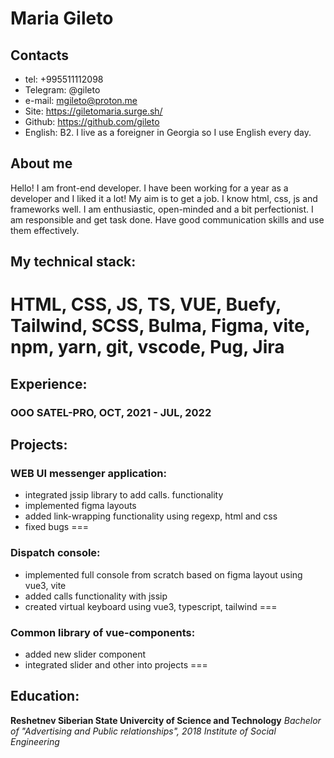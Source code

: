 
# Maria Gileto

## Contacts
- tel: +995511112098
- Telegram: @gileto
- e-mail: mgileto@proton.me
- Site: https://giletomaria.surge.sh/
- Github: https://github.com/gileto
- English: B2. I live as a foreigner in Georgia so I use English every day.

## About me
Hello! I am front-end developer. I have been working for a year as a developer and I liked it a lot! 
My aim is to get a job. I know html, css, js and frameworks well. I am enthusiastic, open-minded and a bit perfectionist.
I am responsible and get task done. Have good communication skills and use them effectively.

## My technical stack: 
HTML, CSS, JS, TS, VUE, Buefy, Tailwind, SCSS, Bulma, Figma, vite, npm, yarn, git, vscode, Pug, Jira
===
## Experience: 
### **OOO SATEL-PRO, OCT, 2021 - JUL, 2022**
## Projects:
### **WEB UI messenger application:**
- integrated jssip library to add calls. functionality
- implemented figma layouts
- added link-wrapping functionality using regexp, html and css
- fixed bugs
===
### **Dispatch console:**
- implemented full console from scratch based on figma layout using vue3, vite
- added calls functionality with jssip
- created virtual keyboard using vue3, typescript, tailwind
===
### **Common library of vue-components:**
- added new slider component
- integrated slider and other into projects
===

## Education: 
**Reshetnev Siberian State Univercity of Science and Technology**
*Bachelor of "Advertising and Public relationships", 2018*
*Institute of Social Engineering*
